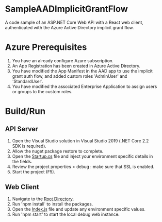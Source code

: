 # SampleAADImplicitGrantFlow
A code sample of an ASP.NET Core Web API with a React web client, authenticated with the Azure Active Directory implicit grant flow.

# Azure Prerequisites
1. You have an already configure Azure subscription.
2. An App Registration has been created in Azure Active Directory.
3. You have modified the App Manifest in the AAD app to use the implicit grant auth flow, and added custom roles 'AdminUser' and 'StandardUser'.
4. You have modified the associated Enterprise Application to assign users or groups to the custom roles.

# Build/Run

## API Server
1. Open the Visual Studio solution in Visual Studio 2019 (.NET Core 2.2 SDK is required).
2. Allow the nuget package restore to complete.
3. Open the [Startup.cs](https://github.com/keithbabinec/SampleAADImplicitGrantFlow/blob/master/TestAuthAspNetCoreApi/Startup.cs) file and inject your environment specific details in the fields. 
4. Review the project properties > debug : make sure that SSL is enabled.
5. Start the project (F5).

## Web Client
1. Navigate to the [Root Directory](https://github.com/keithbabinec/SampleAADImplicitGrantFlow/tree/master/TestAuthReactWebClient).
2. Run 'npm install' to install the packages.
3. Open the [Index.js](https://github.com/keithbabinec/SampleAADImplicitGrantFlow/blob/master/TestAuthReactWebClient/src/index.js) file and update any environment specific values.
4. Run 'npm start' to start the local debug web instance. 
